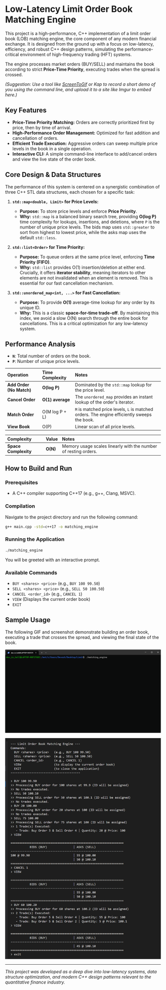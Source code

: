 # Low-Latency Limit Order Book Matching Engine

This project is a high-performance, C++ implementation of a limit order book (LOB) matching engine, the core component of any modern financial exchange. It is designed from the ground up with a focus on low-latency, efficiency, and robust C++ design patterns, simulating the performance-critical environment of high-frequency trading (HFT) systems.

The engine processes market orders (BUY/SELL) and maintains the book according to strict **Price-Time Priority**, executing trades when the spread is crossed.

*(Suggestion: Use a tool like [ScreenToGif](https://www.screentogif.com/) or Kap to record a short demo of you using the command line, and upload it to a site like Imgur to embed here.)*

## Key Features

- **Price-Time Priority Matching:** Orders are correctly prioritized first by price, then by time of arrival.
- **High-Performance Order Management:** Optimized for fast addition and cancellation of orders.
- **Efficient Trade Execution:** Aggressive orders can sweep multiple price levels in the book in a single operation.
- **Interactive CLI:** A simple command-line interface to add/cancel orders and view the live state of the order book.

## Core Design & Data Structures

The performance of this system is centered on a synergistic combination of three C++ STL data structures, each chosen for a specific task:

1.  **`std::map<double, Limit>` for Price Levels:**
    - **Purpose:** To store price levels and enforce **Price Priority**.
    - **Why:** `std::map` is a balanced binary search tree, providing **O(log P)** time complexity for lookups, insertions, and deletions, where `P` is the number of unique price levels. The bids map uses `std::greater` to sort from highest to lowest price, while the asks map uses the default `std::less`.

2.  **`std::list<Order>` for Time Priority:**
    - **Purpose:** To queue orders at the same price level, enforcing **Time Priority (FIFO)**.
    - **Why:** `std::list` provides O(1) insertion/deletion at either end. Crucially, it offers **iterator stability**, meaning iterators to other elements are not invalidated when an element is removed. This is essential for our fast cancellation mechanism.

3.  **`std::unordered_map<int, ...>` for Fast Cancellation:**
    - **Purpose:** To provide **O(1)** average-time lookup for any order by its unique ID.
    - **Why:** This is a classic **space-for-time trade-off**. By maintaining this index, we avoid a slow O(N) search through the entire book for cancellations. This is a critical optimization for any low-latency system.

## Performance Analysis

- **`N`**: Total number of orders on the book.
- **`P`**: Number of unique price levels.

| Operation | Time Complexity | Notes |
| :--- | :--- | :--- |
| **Add Order (No Match)** | **O(log P)** | Dominated by the `std::map` lookup for the price level. |
| **Cancel Order** | **O(1) average** | The `unordered_map` provides an instant lookup of the order's iterator. |
| **Match Order** | O(M log P + L) | `M` is matched price levels, `L` is matched orders. The engine efficiently sweeps the book. |
| **View Book** | O(P) | Linear scan of all price levels. |

| Complexity | Value | Notes |
| :--- | :--- | :--- |
| **Space Complexity** | **O(N)** | Memory usage scales linearly with the number of resting orders. |

## How to Build and Run

### Prerequisites
- A C++ compiler supporting C++17 (e.g., g++, Clang, MSVC).

### Compilation
Navigate to the project directory and run the following command:
```bash
g++ main.cpp -std=c++17 -o matching_engine
```

### Running the Application
```bash
./matching_engine
```

You will be greeted with an interactive prompt.

### Available Commands
- `BUY <shares> <price>` (e.g., `BUY 100 99.50`)
- `SELL <shares> <price>` (e.g., `SELL 50 100.50`)
- `CANCEL <order_id>` (e.g., `CANCEL 1`)
- `VIEW` (Displays the current order book)
- `EXIT`

## Sample Usage

The following GIF and screenshot demonstrate building an order book, executing a trade that crosses the spread, and viewing the final state of the book.

![Demo GIF](demo.gif)

![Sample Output](output.png)

---
*This project was developed as a deep dive into low-latency systems, data structure optimization, and modern C++ design patterns relevant to the quantitative finance industry.*
